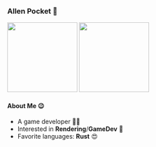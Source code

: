 ### Allen Pocket 👋

<p align="left">
<img height="160" src="https://github-readme-stats.vercel.app/api?username=allenpocketgamer&count_private=true&show_icons=true&theme=dracula"/>
<img height="160" src="https://github-readme-stats.vercel.app/api/top-langs/?username=allenpocketgamer&layout=compact&hide=html&count_private=true&langs_count=4&theme=dracula"/>
</p>

#### About Me 😉

* A game developer 🤟🏼
* Interested in **Rendering**/**GameDev** 💎
* Favorite languages: **Rust** 😍
